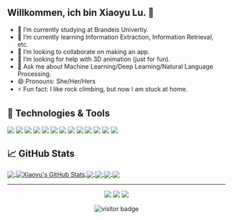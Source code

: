 ## Willkommen, ich bin Xiaoyu Lu. 👋

- 🔭 I’m currently studying at Brandeis Univertiy.
- 🌱 I’m currently learning Information Extraction, Information Retrieval, etc.
- 👯 I’m looking to collaborate on making an app.
- 🤔 I’m looking for help with 3D animation (just for fun).
- 💬 Ask me about Machine Learning/Deep Learning/Natural Language Processing.
- 😄 Pronouns: She/Her/Hers
- ⚡ Fun fact: I like rock climbing, but now I am stuck at home.

## 🔧 Technologies & Tools
![](https://img.shields.io/badge/Code-Python-informational?style=flat&logo=python&logoColor=white&color=FFA500)
![](https://img.shields.io/badge/Code-Java-informational?style=flat&logo=java&logoColor=white&color=FFA500)
![](https://img.shields.io/badge/OS-Linux-informational?style=flat&logo=linux&logoColor=white&color=FFA500)
![](https://img.shields.io/badge/Code-JavaScript-informational?style=flat&logo=javascript&logoColor=white&color=FFA500)
![](https://img.shields.io/badge/Shell-Bash-informational?style=flat&logo=gnu-bash&logoColor=white&color=FFA500)
![](https://img.shields.io/badge/Tools-MySQL-informational?style=flat&logo=mysql&logoColor=white&color=FFA500)
![](https://img.shields.io/badge/Tools-Docker-informational?style=flat&logo=docker&logoColor=white&color=FFA500)
![](https://img.shields.io/badge/Tools-Numpy-informational?style=flat&logo=numpy&logoColor=white&color=FFA500)
![](https://img.shields.io/badge/Tools-Pandas-informational?style=flat&logo=pandas&logoColor=white&color=FFA500)
![](https://img.shields.io/badge/Tools-Scikitlearn-informational?style=flat&logo=scikit-learn&logoColor=white&color=FFA500)
![](https://img.shields.io/badge/Tools-TensorFlow-informational?style=flat&logo=tensorflow&logoColor=white&color=FFA500)
![](https://img.shields.io/badge/Tools-Keras-informational?style=flat&logo=keras&logoColor=white&color=FFA500)
![](https://img.shields.io/badge/Tools-Pytorch-informational?style=flat&logo=pytorch&logoColor=white&color=FFA500)
## &#x1f4c8; GitHub Stats

<a href="https://github.com/Xiaoyu-Lu/Xiaoyu-Lu">
  <img align="center" src="https://github-readme-stats.vercel.app/api/top-langs/?username=Xiaoyu-Lu&hide=java,html&title_color=ffffff&text_color=FFA500&icon_color=FF7F50&bg_color=1d1f21" />
</a>
<a href="https://github.com/Xiaoyu-Lu/Xiaoyu-Lu">
  <img align="center" src="https://github-readme-stats.vercel.app/api?username=Xiaoyu-Lu&show_icons=true&line_height=27&count_private=true&title_color=ffffff&text_color=FFA500&icon_color=FF7F50&bg_color=1d1f21" alt="Xiaoyu's GitHub Stats" />
</a>

<a href="https://github.com/Xiaoyu-Lu/Red-Cube-Escape">
  <img align="center" src="https://github-readme-stats.vercel.app/api/pin/?username=Xiaoyu-Lu&repo=Red-Cube-Escape&title_color=ffffff&text_color=c9cacc&icon_color=FF7F50&bg_color=1d1f21" />
</a>

<a href="https://github.com/Xiaoyu-Lu/ElasticSearch_WAPO">
  <img align="center" src="https://github-readme-stats.vercel.app/api/pin/?username=Xiaoyu-Lu&repo=ElasticSearch_WAPO&title_color=ffffff&text_color=c9cacc&icon_color=FF7F50&bg_color=1d1f21" />
</a>

<a href="https://github.com/Xiaoyu-Lu/df_reference">
  <img align="center" src="https://github-readme-stats.vercel.app/api/pin/?username=Xiaoyu-Lu&repo=df_reference&title_color=ffffff&text_color=c9cacc&icon_color=FF7F50&bg_color=1d1f21" />
</a>

<a href="https://github.com/Xiaoyu-Lu/GSoC_2020">
  <img align="center" src="https://github-readme-stats.vercel.app/api/pin/?username=Xiaoyu-Lu&repo=GSoC_2020&title_color=ffffff&text_color=c9cacc&icon_color=FF7F50&bg_color=1d1f21" />
</a>

<hr>
<!--<p align="center">
  <i>Take a look at my repositories and let's get in touch!</i>-->

<p align="center">
<a href= "https://github.com/Xiaoyu-Lu"><img src="https://img.icons8.com/material-outlined/27/000000/ball-point-pen.png"/></a>
<a href= "https://www.linkedin.com/in/lu-xiaoyu/"><img src="https://img.icons8.com/material-outlined/30/000000/linkedin.png"/></a>
  <a href= "https://twitter.com/loewi_lu"><img src="https://img.icons8.com/material-outlined/30/000000/twitter.png"/></a>
</p>

<p  align="center">
<!--<img src="https://visitor-badge.glitch.me/badge?page_id=xiaoyu-lu.xiaoyu-lu" alt="visitor badge"/>-->
<img src="https://visitor-badge.laobi.icu/badge?page_id=xiaoyu-lu" alt="visitor badge"/>       
</p>

</p>

